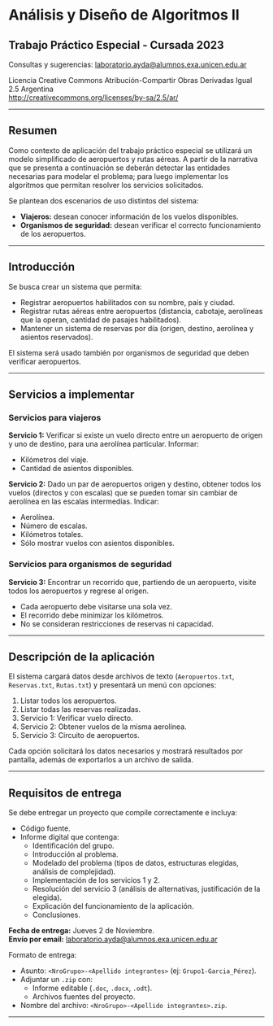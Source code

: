 # Análisis y Diseño de Algoritmos II
## Trabajo Práctico Especial - Cursada 2023

Consultas y sugerencias: laboratorio.ayda@alumnos.exa.unicen.edu.ar

Licencia Creative Commons Atribución-Compartir Obras Derivadas Igual 2.5 Argentina  
http://creativecommons.org/licenses/by-sa/2.5/ar/

---

## Resumen
Como contexto de aplicación del trabajo práctico especial se utilizará un modelo simplificado de aeropuertos y rutas aéreas. A partir de la narrativa que se presenta a continuación se deberán detectar las entidades necesarias para modelar el problema; para luego implementar los algoritmos que permitan resolver los servicios solicitados.

Se plantean dos escenarios de uso distintos del sistema:  
- **Viajeros:** desean conocer información de los vuelos disponibles.  
- **Organismos de seguridad:** desean verificar el correcto funcionamiento de los aeropuertos.

---

## Introducción
Se busca crear un sistema que permita:
- Registrar aeropuertos habilitados con su nombre, país y ciudad.  
- Registrar rutas aéreas entre aeropuertos (distancia, cabotaje, aerolíneas que la operan, cantidad de pasajes habilitados).  
- Mantener un sistema de reservas por día (origen, destino, aerolínea y asientos reservados).

El sistema será usado también por organismos de seguridad que deben verificar aeropuertos.

---

## Servicios a implementar

### Servicios para viajeros
**Servicio 1:** Verificar si existe un vuelo directo entre un aeropuerto de origen y uno de destino, para una aerolínea particular. Informar:  
- Kilómetros del viaje.  
- Cantidad de asientos disponibles.  

**Servicio 2:** Dado un par de aeropuertos origen y destino, obtener todos los vuelos (directos y con escalas) que se pueden tomar sin cambiar de aerolínea en las escalas intermedias. Indicar:  
- Aerolínea.  
- Número de escalas.  
- Kilómetros totales.  
- Sólo mostrar vuelos con asientos disponibles.  

### Servicios para organismos de seguridad
**Servicio 3:** Encontrar un recorrido que, partiendo de un aeropuerto, visite todos los aeropuertos y regrese al origen.  
- Cada aeropuerto debe visitarse una sola vez.  
- El recorrido debe minimizar los kilómetros.  
- No se consideran restricciones de reservas ni capacidad.  

---

## Descripción de la aplicación
El sistema cargará datos desde archivos de texto (`Aeropuertos.txt`, `Reservas.txt`, `Rutas.txt`) y presentará un menú con opciones:

1. Listar todos los aeropuertos.  
2. Listar todas las reservas realizadas.  
3. Servicio 1: Verificar vuelo directo.  
4. Servicio 2: Obtener vuelos de la misma aerolínea.  
5. Servicio 3: Circuito de aeropuertos.  

Cada opción solicitará los datos necesarios y mostrará resultados por pantalla, además de exportarlos a un archivo de salida.

---

## Requisitos de entrega

Se debe entregar un proyecto que compile correctamente e incluya:  
- Código fuente.  
- Informe digital que contenga:  
  - Identificación del grupo.  
  - Introducción al problema.  
  - Modelado del problema (tipos de datos, estructuras elegidas, análisis de complejidad).  
  - Implementación de los servicios 1 y 2.  
  - Resolución del servicio 3 (análisis de alternativas, justificación de la elegida).  
  - Explicación del funcionamiento de la aplicación.  
  - Conclusiones.  

**Fecha de entrega:** Jueves 2 de Noviembre.  
**Envío por email:** laboratorio.ayda@alumnos.exa.unicen.edu.ar  

Formato de entrega:  
- Asunto: `<NroGrupo>-<Apellido integrantes>` (ej: `Grupo1-Garcia_Pérez`).  
- Adjuntar un `.zip` con:  
  - Informe editable (`.doc`, `.docx`, `.odt`).  
  - Archivos fuentes del proyecto.  
- Nombre del archivo: `<NroGrupo>-<Apellido integrantes>.zip`.  

---
